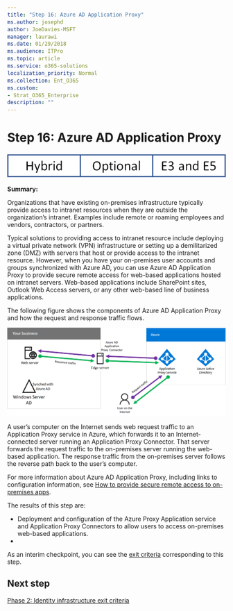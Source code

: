 ```yaml
---
title: "Step 16: Azure AD Application Proxy"
ms.author: josephd
author: JoeDavies-MSFT
manager: laurawi
ms.date: 01/29/2018
ms.audience: ITPro
ms.topic: article
ms.service: o365-solutions
localization_priority: Normal
ms.collection: Ent_O365
ms.custom:
- Strat_O365_Enterprise
description: ""
---
```


# Step 16: Azure AD Application Proxy

![This step is optional for hybrid environments and applies to both the E3 and E5 versions of Microsoft 365 Enterprise](./media/banners/Banner-Hybrid-Optional-BothSKUs.png)

**Summary:** 

Organizations that have existing on-premises infrastructure typically provide access to intranet resources when they are outside the organization’s intranet. Examples include remote or roaming employees and vendors, contractors, or partners. 

Typical solutions to providing access to intranet resource include deploying a virtual private network (VPN) infrastructure or setting up a demilitarized zone (DMZ) with servers that host or provide access to the intranet resource. However, when you have your on-premises user accounts and groups synchronized with Azure AD, you can use Azure AD Application Proxy to provide secure remote access for web-based applications hosted on intranet servers. Web-based applications include SharePoint sites, Outlook Web Access servers, or any other web-based line of business applications. 

The following figure shows the components of Azure AD Application Proxy and how the request and response traffic flows.

![Components and communication for Azure AD Application Proxy](./media/identity-azure-ad-application-proxy/identity-azure-ad-application-proxy.png)

A user’s computer on the Internet sends web request traffic to an Application Proxy service in Azure, which forwards it to an Internet-connected server running an Application Proxy Connector. That server forwards the request traffic to the on-premises server running the web-based application. The response traffic from the on-premises server follows the reverse path back to the user’s computer.

For more information about Azure AD Application Proxy, including links to configuration information, see [How to provide secure remote access to on-premises apps](https://docs.microsoft.com/en-us/azure/active-directory/active-directory-application-proxy-get-started).

The results of this step are:

- Deployment and configuration of the Azure Proxy Application service and Application Proxy Connectors to allow users to access on-premises web-based applications.
- 
As an interim checkpoint, you can see the [exit criteria](identity-exit-criteria.md#crit-identity-step16) corresponding to this step.

## Next step

[Phase 2: Identity infrastructure exit criteria](identity-exit-criteria.md)

